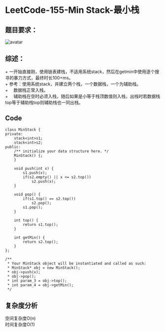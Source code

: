 # LeetCode-155-Min Stack-最小栈

## 题目要求：
![avatar](https://github.com/JakeChanFangZiyuan20/MyLeetCode/blob/master/%E6%A0%88/img/155.png)

## 综述：  
\+ 一开始直接刚，使用链表建栈，不适用系统stack，然后在getmin中使用逐个搜寻的暴力方式，最终时长100+ms。  
\+ 参考：使用系统stack，并建立两个栈，一个数据栈，一个为辅助栈。  
\+ &emsp;数据栈正常入栈。  
\+ &emsp;辅助栈在空时必须入栈，随后如果是小等于栈顶数值则入栈，出栈时若数据栈top等于辅助栈top则辅助栈也一同出栈。

## Code
```
class MinStack {
private:
    stack<int>s1;
    stack<int>s2;
public:
    /** initialize your data structure here. */
    MinStack() {;
    }
    
    void push(int x) {
        s1.push(x);
        if(s2.empty() || x <= s2.top())
            s2.push(x);
    }
    
    void pop() {
        if(s1.top() == s2.top())
            s2.pop();
        s1.pop();
    }
    
    int top() {
        return s1.top();
    }
    
    int getMin() {
        return s2.top();
    }
};

/**
 * Your MinStack object will be instantiated and called as such:
 * MinStack* obj = new MinStack();
 * obj->push(x);
 * obj->pop();
 * int param_3 = obj->top();
 * int param_4 = obj->getMin();
 */
```

## 复杂度分析
空间复杂度O(n)  
时间复杂度O(1)

